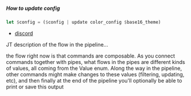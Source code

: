
##### How to update config

```rust
let $config = ($config | update color_config $base16_theme)
```

* [discord](https://discord.com/channels/601130461678272522/889232844101156914/926245471066927195)

JT description of the flow in the pipeline...

the flow right now is that commands are composable. As you connect commands together with pipes, what flows in the pipes are different kinds of values, all coming from the Value enum. Along the way in the pipeline, other commands might make changes to these values (filtering, updating, etc), and then finally at the end of the pipeline you'll optionally be able to print or save this output
